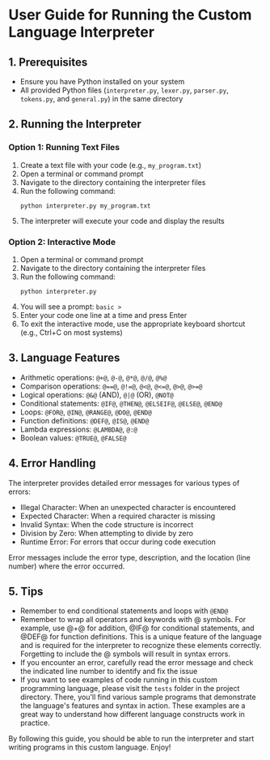 # User Guide for Running the Custom Language Interpreter

## 1. Prerequisites

- Ensure you have Python installed on your system
- All provided Python files (`interpreter.py`, `lexer.py`, `parser.py`, `tokens.py`, and `general.py`) in the same directory

## 2. Running the Interpreter

### Option 1: Running Text Files

1. Create a text file with your code (e.g., `my_program.txt`)
2. Open a terminal or command prompt
3. Navigate to the directory containing the interpreter files
4. Run the following command:
   ```
   python interpreter.py my_program.txt
   ```
5. The interpreter will execute your code and display the results

### Option 2: Interactive Mode

1. Open a terminal or command prompt
2. Navigate to the directory containing the interpreter files
3. Run the following command:
   ```
   python interpreter.py
   ```
4. You will see a prompt: `basic >`
5. Enter your code one line at a time and press Enter
6. To exit the interactive mode, use the appropriate keyboard shortcut (e.g., Ctrl+C on most systems)

## 3. Language Features

- Arithmetic operations: `@+@`, `@-@`, `@*@`, `@/@`, `@%@`
- Comparison operations: `@==@`, `@!=@`, `@<@`, `@<=@`, `@>@`, `@>=@`
- Logical operations: `@&@` (AND), `@|@` (OR), `@NOT@`
- Conditional statements: `@IF@`, `@THEN@`, `@ELSEIF@`, `@ELSE@`, `@END@`
- Loops: `@FOR@`, `@IN@`, `@RANGE@`, `@DO@`, `@END@`
- Function definitions: `@DEF@`, `@IS@`, `@END@`
- Lambda expressions: `@LAMBDA@`, `@:@`
- Boolean values: `@TRUE@`, `@FALSE@`

## 4. Error Handling

The interpreter provides detailed error messages for various types of errors:

- Illegal Character: When an unexpected character is encountered
- Expected Character: When a required character is missing
- Invalid Syntax: When the code structure is incorrect
- Division by Zero: When attempting to divide by zero
- Runtime Error: For errors that occur during code execution

Error messages include the error type, description, and the location (line number) where the error occurred.

## 5. Tips

- Remember to end conditional statements and loops with `@END@`
- Remember to wrap all operators and keywords with @ symbols. For example, use @+@ for addition, @IF@ for conditional statements, and @DEF@ for function definitions. This is a unique feature of the language and is required for the interpreter to recognize these elements correctly. Forgetting to include the @ symbols will result in syntax errors.
- If you encounter an error, carefully read the error message and check the indicated line number to identify and fix the issue
- If you want to see examples of code running in this custom programming language, please visit the `tests` folder in the project directory. There, you'll find various sample programs that demonstrate the language's features and syntax in action. These examples are a great way to understand how different language constructs work in practice.

By following this guide, you should be able to run the interpreter and start writing programs in this custom language.
Enjoy!
